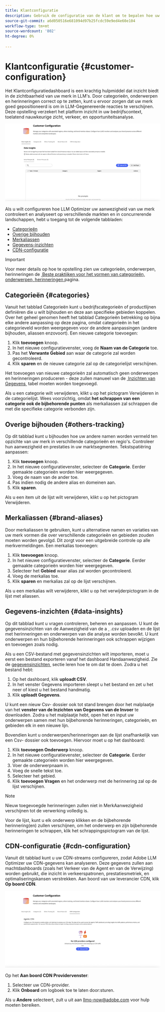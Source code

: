 ```yaml
---
title: Klantconfiguratie
description: Gebruik de configuratie van de klant om te bepalen hoe uw merk binnen het optimaliseringsplatform LLM wordt gecontroleerd en geanalyseerd.
source-git-commit: a6d050516e681094d97b25fcdc59e9ed4e60e104
workflow-type: tm+mt
source-wordcount: '802'
ht-degree: 0%

---
```



# Klantconfiguratie {#customer-configuration}

Het Klantconfiguratiedashboard is een krachtig hulpmiddel dat inzicht biedt in de zichtbaarheid van uw merk in LLM&#39;s. Door categorieën, onderwerpen en herinneringen correct op te zetten, kunt u ervoor zorgen dat uw merk goed gepositioneerd is om in LLM-Gegenereerde reacties te verschijnen. Deze opstelling verzekert het platform inzicht in uw bedrijfscontext, toelatend nauwkeurige zicht, verkeer, en opportuniteitsanalyse.

![&#x200B; Dashboard van de Configuratie van de Klant &#x200B;](/help/dashboards/assets/customer-config.png)

Als u wilt configureren hoe LLM Optimizer uw aanwezigheid van uw merk controleert en analyseert op verschillende markten en in concurrerende landschappen, hebt u toegang tot de volgende tabbladen:

* [Categorieën](#categories)
* [Overige bijhouden](#others-tracking)
* [Merkaliassen](#brand-aliases)
* [Gegevens-inzichten](#data-insights)
* [CDN-configuratie](#agentic-cdn)

>[!IMPORTANT]
>
> Voor meer details op hoe te opstelling zien uw categorieën, onderwerpen, herinneringen de [&#x200B; Beste praktijken voor het vormen van categorieën, onderwerpen, herinneringen &#x200B;](/help/overview/best-practices-topics-prompts.md) pagina.

## Categorieën {#categories}

Vanuit het tabblad Categorieën kunt u bedrijfscategorieën of productlijnen definiëren die u wilt bijhouden en deze aan specifieke gebieden koppelen. Over het geheel genomen heeft het tabblad Categorieën betrekking op bijna elke andere aanpassing op deze pagina, omdat categorieën in het categorieveld worden weergegeven voor de andere aanpassingen (andere bijhouden, aliassen enzovoort). Een nieuwe categorie toevoegen:

1. Klik **toevoegen** knoop.
2. In het nieuwe configuratievenster, voeg de **Naam van de Categorie** toe.
3. Pas het **Verwante Gebied** aan waar de categorie zal worden gecontroleerd.
4. Klik **sparen** en de nieuwe categorie zal op de categorielijst verschijnen.

Het toevoegen van nieuwe categorieën zal automatisch geen onderwerpen en herinneringen produceren - deze zullen manueel van de [&#x200B; Inzichten van Gegevens &#x200B;](#data-insights) tabel moeten worden toegevoegd.

Als u een categorie wilt verwijderen, klikt u op het pictogram Verwijderen in de categorielijst. Wees voorzichtig, omdat **het schrappen van een categorie ook de bijbehorende punten** als merkaliassen zal schrappen die met die specifieke categorie verbonden zijn.

## Overige bijhouden {#others-tracking}

Op dit tabblad kunt u bijhouden hoe uw andere namen worden vermeld ten opzichte van uw merk in verschillende categorieën en regio&#39;s. Controleer hun aanwezigheid en prestaties in uw marktsegmenten. Tekstspatiëring aanpassen:

1. Klik **toevoegen** knoop.
2. In het nieuwe configuratievenster, selecteer de **Categorie**. Eerder gemaakte categorieën worden hier weergegeven.
3. Voeg de naam van de ander toe.
4. Pas indien nodig de andere alias en domeinen aan.
5. Klik **sparen**.

Als u een item uit de lijst wilt verwijderen, klikt u op het pictogram Verwijderen.

## Merkaliassen {#brand-aliases}

Door merkaliassen te gebruiken, kunt u alternatieve namen en variaties van uw merk vormen die over verschillende categorieën en gebieden zouden moeten worden gevolgd. Dit zorgt voor een uitgebreide controle op alle merkvermeldingen. Een merkalias toevoegen:

1. Klik **toevoegen** knoop.
2. In het nieuwe configuratievenster, selecteer de **Categorie**. Eerder gemaakte categorieën worden hier weergegeven.
3. Selecteer het **Gebied** waar alias zal worden gecontroleerd.
4. Voeg de merkalias toe.
5. Klik **sparen** en merkalias zal op de lijst verschijnen.

Als u een merkalias wilt verwijderen, klikt u op het verwijderpictogram in de lijst met aliassen.

## Gegevens-inzichten {#data-insights}

Op dit tabblad kunt u vragen controleren, beheren en aanpassen. U kunt de gegevensinzichten van de Aanwezigheid van de a [&#x200B; &#x200B;](/help/dashboards/brand-presence.md#data-insights) .csv uploaden en de lijst met herinneringen en onderwerpen van die analyse worden bevolkt. U kunt onderwerpen en hun bijbehorende herinneringen ook schrappen wijzigen en toevoegen zoals nodig.

Als u een CSV-bestand met gegevensinzichten wilt importeren, moet u eerst een bestand exporteren vanaf het dashboard Handaanwezigheid. Zie de [&#x200B; gegevensinzichten &#x200B;](/help/dashboards/brand-presence.md#data-insights) sectie leren hoe te om dat te doen. Zodra u het bestand hebt:

1. Op het dashboard, klik **uploadt CSV**.
2. In het venster Gegevens importeren sleept u het bestand en zet u het neer of kiest u het bestand handmatig.
3. Klik **uploadt Gegevens**.

U kunt een nieuw Csv- dossier ook tot stand brengen door het malplaatje van het **venster van de Inzichten van Gegevens van de Invoer** te downloaden. Zodra u het malplaatje hebt, open het en input uw onderwerpen samen met hun bijbehorende herinneringen, categorieën, en gebieden elk in een nieuwe lijn.

Bovendien kunt u onderwerpen/herinneringen aan de lijst onafhankelijk van een Csv- dossier ook toevoegen. Hiervoor moet u op het dashboard:

1. Klik **toevoegen Onderwerp** knoop.
2. In het nieuwe configuratievenster, selecteer de **Categorie**. Eerder gemaakte categorieën worden hier weergegeven.
3. Voer de onderwerpnaam in.
4. Voeg de snelle tekst toe.
5. Selecteer het gebied.
6. Klik **toevoegen Vragen** en het onderwerp met de herinnering zal op de lijst verschijnen.

>[!NOTE]
>Nieuw toegevoegde herinneringen zullen niet in MerkAanwezigheid verschijnen tot de verwerking volledig is.

Voor de lijst, kunt u elk onderwerp klikken en de bijbehorende herinnering(en) zullen verschijnen, om het onderwerp en zijn bijbehorende herinneringen te schrappen, klik het schrappingspictogram van de lijst.

## CDN-configuratie {#cdn-configuration}

Vanuit dit tabblad kunt u uw CDN-streams configureren, zodat Adobe LLM Optimizer uw CDN-gegevens kan analyseren. Deze gegevens zullen aan machtdashboards (zoals het Verkeer van de Agent en van de Verwijzing) worden gebruikt, die inzicht in verkeerspatronen, prestatiesmetriek, en optimaliseringskansen verstrekken. Aan boord van uw leverancier CDN, klik **Op boord CDN**.

![&#x200B; Klantenconfiguratie CDN &#x200B;](/help/overview/assets/cc-cdn.png)

Op het **Aan boord CDN Providervenster**:

1. Selecteer uw CDN-provider.
2. Klik **Onboard** om logboek toe te laten door:sturen.

Als u **Andere** selecteert, zult u uit aan llmo-now@adobe.com voor hulp moeten bereiken.
